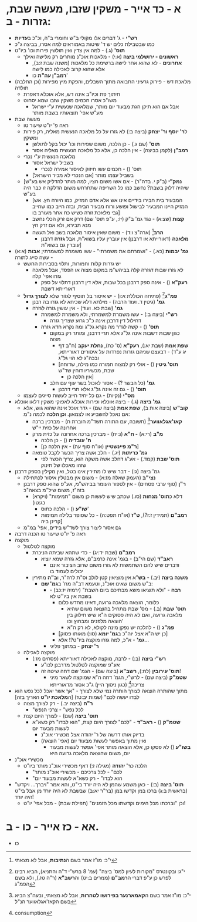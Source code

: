 # א - כד אייר - משקין שזבו, מעשה שבת, גזרות - ב:

* **רש"י** - ג' דברים אלו מקולי ב"ש וחומרי ב"ה, וכ"כ ב**עדיות**
* כמו שבטבילת כלים יש ד' שיטות באמוראים למה אסרו, בביצה ג"כ
* **תוס'** (ג.) - למה אין צדין ואין תולשין פירות וכו' ביו"ט
	* **ראשונים - ירושלמי ביצה** (א:י) - מלאכות אוכ"נ מותרים רק מלישה ואילך
		* **אחרונים** - לא שהוא אחר לישה ברשימת כל מלאכות (משנה שבת ז:ב), אלא שהוא קרוב לאכילה כמו לישה
		* **רמב"ן עה"ת** כו'
* מלאכת דש - פירוק גרעיני התבואה מתוך השבלים, והפקת מיץ מפירות (וכן החלבה) תולדה
	* חיתוך פת וכיו"ב אינה דש, אלא אוכלא דאפרת
	* משו"כ אסרו חכמים משקין שזבו שמא יסחוט
		* אבל אם הוא תיקן הגת מבעוד יום מותר, שמלאכה שנעשית ע"י ישראל מע"ש אפי' תוצאותיו בשבת מותר
* מעשה שבת
	* ראה פ' יו"ט שיעור טו
	* ל**ר' יוסף ור' יצחק** (ביצה ב:) לא גזרו על כל מלאכה הנעשית מאליה, רק פירות ומשקין
		* **תוס'** (שם ג.) - כן הלכה, משום שפירות וכו' יכול בקל לתולשן
		* **רמב"ן** (לקמן בביצה) - אין הלכה כן, אלא כל מלאכה הנעשית מאליה אסור
	* מלאכה הנעשית ע"י נכרי
		* בשביל ישראל אסור
			* תוס' () - חכמים עשו חיזוק לאיסור אמירה לנכרי
		* בשביל עצמו מותר \[אם הנכרי לא מכיר הישראל\]
	* \[**נמק"י** (ב"ק י. בדה"ר) - אם אשו משום חציו, למה מותר להדליק אש בע"ש שיהיה דלוק בשבת? נחשב כמו כל השריפה שתתרחש משום הדלקה זו כבר היה בע"ש
		* \[המבעיר בית חבירו בידיים אינו אש אלא אדם המזיק, כמו היורה חץ. אש המזיק היינו המבעיר לבישול ופושע ורוח מבעיר הבית, ובזה חייב כמו שחייב גבי מלאכת זורה כשיש כח אחר מעורב בו\]
		* **קצות** (שצ:א) - נגד גמ' ב"ק (יז:, ע"פ תוס' שם) דרק אם זרק הכלי נחשב מנא תבירא, ולא אם זרק חץ
		* **הרב**[^1] (ארה"צ ו:ד) - משום שאין איסור מלאכה בשב ואל תעשה
			* **מלאכה** (דאורייתא או דרבנן) אין עוברין עליו בשוא"ת, אבל **גזרה** דרבנן עוברין גם בשוא"ת\]
* **גמ' יבמות** (כא.) - "ושמרתם את משמרתי" - עשו משמרת למשמרתי; **אבות** (א:א) - עשה סייג לתורה
	* יש גזרות קלות וחמורות, ותלוי בסבירות החשש
		* לא גזרו שבות דגזרה קלה בביהש"מ במקום מצוה או הפסד, אבל מלאכה גזרו אפי' קלה
			* **רעק"א** () - אינה ספק דרבנן בכל שבות, אלא דין דרבנן דתלוי על ספק דאורייתא דשבת
	* **פמ"ג**[^2] (פתיחה הכוללת א:ו) - יש איסור בל תוסיף לגזור שלא **לצורך גדול**
		* **גמ'** (גיטין ד. ועוד הרבה) - מילתא דלא שכיחא לא גזרו בה רבנן
		* **גמ'** (שבת כא. ועוד) - אין עושין גזרה לגזרה
			* **רש"י** (ביצה ב:) - עשו משמרת למשמרתי, ולא משמרת למשמרת
				* דחילול דין דרבנן אינה כ"כ גרוע שצריך גזרה
			* **תוס'** () - קשה לגדר מה נקרא גל"ג ומה נקרא חדא גזרה
				* כגון שבות דשבות אינה גל"ג אלא תרי דרבנן, ומותר רק במקום מצוה
					* **שפת אמת** (שבת יא:), **רעק"א** (ס' כח), **נחלת יעקב** (ח"ב דף יג ע"ד) - דבעצם שניהם גזרות נפרדות על איסורים דאורייתא, ובכה"ג לא הוי גל"ג
					* \[**תוס' גיטין** () - אולי רק למצוה חמורה כמו מילה, שדוחה שבת, מכשיריו דוחין שד"ש
						* אין הלכה כן\]
				* **גמ'** (כל הבשר ?) - אסור לאכול בשר עוף עם חלב
					* **תוס'** () - גם זה אינה גל"ג אלא תרי דרבנן
	* **מס"י** (נקיות) - גם כל יחיד חייב לעשות סייגים לעצמו
* **גמ' ביצה** (ג.) - ביצה אוכלא ופירות אוכלא לאפוקי משקין דלאו אוכלא
	* **קוב"ש** (ביצה אות ב), **שפת אמת** (ביצה שם) - גדר אוכל אינה שהוא גוש, אלא אם נאכל להשביע או לצמאון. ו**כן הלכה** לכמה נ"מ:
		* **קאז'אגלאווער**[^3] (תשובה, עם התורה תשד"מ חוברת ח) - מברכין ברכה אחרונה על כזית יי"ש
		* **מ"ב** (רי:א) **- ח"א** (נ:יח) - מברכין ברכה אחרונה על כזית מרק
			* **ח' עובדיה** () - כן הלכה
			* \[**ר"מ פיינשטיין** (או"ח סוף עה) - אין הלכה כן\]
		* **גמ' כריתות** (יג.) - חלב אשה צריך הכשר לקבל טומאה
			* **תוס' שבת** (קמד.) - אע"ג דחלב אשה משקה הוא, צריך הכשר לפי שזהו מאכלו של תינוק
* גמ' ביצה (ג:) - דבר שיש לו מתירין אינו בטל, ואין מקילין בספק דרבנן
	* **נצי"ב** (העמק שאלה מז:א) - משום אין מבטלין איסור לכתחילה
	* **ר"ן** (סוף ערבי פסחים) - אין לספור העומר בביהש"מ, אע"פ שהוא ספק דרבנן בזה"ז, משום שיל"מ בצאה"כ
		* \[דלא כ**תוס' מנחות** (סו.) שכתב שיש לעשות כן משום "תמימות" (ויקרא כג:טו)
			* **שו"ע** () - הלכה כתוס'
			* **רמב"ם** (תמידין ז:ז?), **ט"ז** (או"ח תפט:ה) - כל שסופר בלילה תמימות קרינן ביה\]
	* גם אסור ליצור צורך לשד"ש בידים, אפי' במ"מ
* ראה פ' יו"ט שיעור טו הכנה דרבה
* מוקצה
	* מוקצה לטלטול
		* **רמב"ם** (שבת יד:יג) - כדי שתהא שביתה הניכרת
			* **ראב"ד** (שם הי"ב) - בגמ' אינה כרמב"ם, אלא גזרה שמא יוציא
				* ודברים שיש להם השתמשות לא גזרו משום שרוב הציבור אינם יכולים לעמוד בו
		* **משנה ביצה** (יב.) - **בש**"א אין מוציאין קטן לולב וס"ת לרה"ר, ו**ב"ה** מתירין
			* ב"ש משום שאינו אוכ"נ, וטעמא דב"ה מח' ב**גמ' שם**:
				* **רבה** - "ולא תוציאו משא מבתיכם ביום השבת" (ירמיה יז:כב) - בשבת אין ביו''ט לא
					* כלומר, הוצאה מלאכה גרועה, דאינו מחדש כלום
						* **תוס' שבת** (ב.) - מס' שבת מתחיל בהוצאה משום שהיא מלאכה גרועה, ואם לא היה פסוקים ה"א שיש חילוק בין הוצאה מלפנים ומבחוץ וכו'
						* **פמ"ג** () - להלכה יש נפקן מינה לקולא, לא רק ה"א
					* \[כן יש ה"א אצל יוה"כ ב**גמ' יומא** (סו:) מאותו פסוק\]
					* **גמ'** - א"כ, למה גזרו מוקצה ביו"ט?\! אלא…
				* **ר' יצחק** - במתוך פליגי
	* מוקצה לאכילה
		* **רש"י ביצה** (ב:) - לרבה, מוקצה לאכילה דאורייתא (פסחים מז:)
			* אע"פ שמוקצה לטלטול מדרבנן לכו"ע
			* **תוס' עירובין** (לח:), **רשב"א** (ביצה שם) - הגמ' שם דחה שיטה זה\!
				* **שטמ"ק** (ביצה שם) - לרש"י, הגמ' דחה ה"א שמוקצה לשאר מיני צריכה[^4] (כגון ניסוך היין) ג"כ אסור מדאורייתא
* מתוך שהותרה הוצאה לצורך הותרה נמי שלא לצורך - "אך אשר יאכל לכל נפש הוא לבדו יעשה לכם" (שמות יב:טז) \[ה**מלאכת יו"ט** האריך בזה\]
	* **ר"ח** (ביצה יב.) - רק לצורך מצוה
		* "לכל נפש" - צרכי הנפש 
	* **תוס' ביצה** (שם) - לצורך היום קצת
		* **שטמ"ק** () **- ראב"ד** - "לכם" לצורך היום קצת, "הוא לבדו" רק כשא"א לעשות מבעוד יום
			* בדיוק אותו דרשה של ר' יהודה אצל מכשירי אוכ"נ
			* ואין מתוך באפשר לעשות מבעוד יום (אפי' הוצאה)
				* **בשו"ע** () לא פסקו כן, אלא הוצאה מותר אפי' אפשר לעשות מבעוד יום, משום שהוצאה מלאכה גרועה היא
* מכשירי אוכ"נ
	* הלכה כ**ר' יהודה** (מגילה ז:) דאף מכשירי אוכ"נ מותר ביו"ט
		* "לכם" - לכל צרכיכם - מכשירי אוכ"נ מותר
		* "הוא לבדו" - רק כשא"א לעשות מבעוד יום
* **תוס' ביצה** (ב:) - כאן משמע שהמן לא היה יורד בי"ט, והא אמר "ויברך… ויקדש" (בראשית ב:ג) ברכו במן וקדשו במן (בר"ר יא:ב) שבשבת לא היה יורד מן אבל בי"ט היה יורד\!
	* וכן "וברכתו מכל הימים וקדשתו מכל הזמנים" (תפילת שבת) - מכל אפי' יו"ט\!

# אא - כז אייר - כו - ב.

* כו

[^1]:	י"כ: מו"ז אמר בשם ה**נתיבות**, אבל לא מצאתי

[^2]:	י"ג: ובקונטרס "מקורות לעיון למס' ביצה" (עמ' 8 ברש"י ד"ה והתניא), הביא רבינו לפרש כן ע"פ דברי ה**רמב"ם** (ממרים ב:יט) וה**רשב"א** (ר"ה טז.), ולא בשם הפמ"ג

[^3]:	י"כ: מו"ז אמר בשם ה**קאמארנער בפירושו לטהרות**, אבל לא מצאתי, ובעה"צ הביא בשם הקאז'אגלאווער הנ"ל

[^4]:	consumption